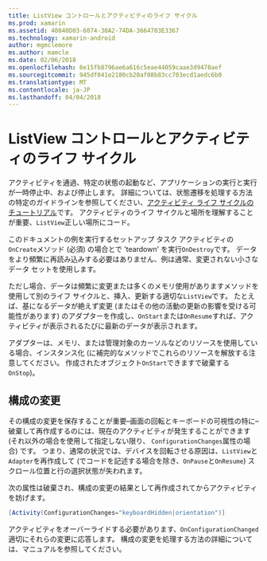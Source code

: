 ```yaml
---
title: ListView コントロールとアクティビティのライフ サイクル
ms.prod: xamarin
ms.assetid: 40840D03-6074-30A2-74DA-3664703E3367
ms.technology: xamarin-android
author: mgmclemore
ms.author: mamcle
ms.date: 02/06/2018
ms.openlocfilehash: 6e15fb8796ae6a616c5eae44059caae3d9478aef
ms.sourcegitcommit: 945df041e2180cb20af08b83cc703ecd1aedc6b0
ms.translationtype: MT
ms.contentlocale: ja-JP
ms.lasthandoff: 04/04/2018
---
```

# <a name="listview-and-the-activity-lifecycle"></a>ListView コントロールとアクティビティのライフ サイクル

アクティビティを通過、特定の状態の起動など、アプリケーションの実行と実行が一時停止中、および停止します。 詳細については、状態遷移を処理する方法の特定のガイドラインを参照してください、[アクティビティ ライフ サイクルのチュートリアル](~/android/app-fundamentals/activity-lifecycle/index.md)です。
アクティビティのライフ サイクルと場所を理解することが重要、`ListView`正しい場所にコード。

このドキュメントの例を実行するセットアップ タスク アクティビティの`OnCreate`メソッド (必須) の場合とで 'teardown' を実行`OnDestroy`です。 データをより頻繁に再読み込みする必要はありません、例は通常、変更されない小さなデータ セットを使用します。

ただし場合、データは頻繁に変更または多くのメモリ使用がありますメソッドを使用して別のライフ サイクルと、挿入、更新する適切な`ListView`です。 たとえば、基になるデータが絶えず変更 (またはその他の活動の更新の影響を受ける可能性があります) のアダプターを作成し、`OnStart`または`OnResume`すれば、アクティビティが表示されるたびに最新のデータが表示されます。

アダプターは、メモリ、または管理対象のカーソルなどのリソースを使用している場合、インスタンス化 (に補完的なメソッドでこれらのリソースを解放する注意してください。 作成されたオブジェクト`OnStart`できますで破棄する`OnStop`)。


## <a name="configuration-changes"></a>構成の変更

その構成の変更を保存することが重要&ndash;画面の回転とキーボードの可視性の特に&ndash;破棄して再作成するのには、現在のアクティビティが発生することができます (それ以外の場合を使用して指定しない限り、 `ConfigurationChanges`属性の場合) です。 つまり、通常の状況では、デバイスを回転させる原因は、`ListView`と`Adapter`を再作成して (でコードを記述する場合を除き、`OnPause`と`OnResume`) スクロール位置と行の選択状態が失われます。

次の属性は破棄され、構成の変更の結果として再作成されてからアクティビティを妨げます。

```csharp
[Activity(ConfigurationChanges="keyboardHidden|orientation")]
```

アクティビティをオーバーライドする必要があります、`OnConfigurationChanged`適切にそれらの変更に応答します。 構成の変更を処理する方法の詳細については、マニュアルを参照してください。

